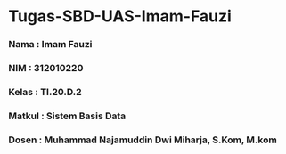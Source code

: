 # Tugas-SBD-UAS-Imam-Fauzi
### Nama : Imam Fauzi
### NIM : 312010220
### Kelas : TI.20.D.2
### Matkul : Sistem Basis Data
### Dosen : Muhammad Najamuddin Dwi Miharja, S.Kom, M.kom
